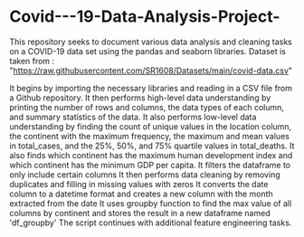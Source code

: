 # Covid---19-Data-Analysis-Project-



This repository seeks to document various data analysis and cleaning tasks on a COVID-19 data set using the pandas and seaborn libraries.
Dataset is taken from : "https://raw.githubusercontent.com/SR1608/Datasets/main/covid-data.csv"

It begins by importing the necessary libraries and reading in a CSV file from a Github repository.
It then performs high-level data understanding by printing the number of rows and columns, the data types of each column, and summary statistics of the data.
It also performs low-level data understanding by finding the count of unique values in the location column, the continent with the maximum frequency, the maximum and mean values in total_cases, and the 25%, 50%, and 75% quartile values in total_deaths.
It also finds which continent has the maximum human development index and which continent has the minimum GDP per capita.
It filters the dataframe to only include certain columns
It then performs data cleaning by removing duplicates and filling in missing values with zeros
It converts the date column to a datetime format and creates a new column with the month extracted from the date
It uses groupby function to find the max value of all columns by continent and stores the result in a new dataframe named 'df_groupby'
The script continues with additional feature engineering tasks.
